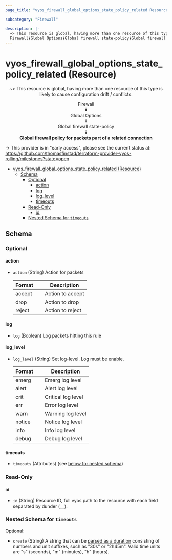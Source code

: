 ```yaml
---
page_title: "vyos_firewall_global_options_state_policy_related Resource - vyos"

subcategory: "Firewall"

description: |-
  ~> This resource is global, having more than one resource of this type is likely to cause configuration drift / conflicts.
  Firewall⯯Global Options⯯Global firewall state-policy⯯Global firewall policy for packets part of a related connection
---
```


# vyos_firewall_global_options_state_policy_related (Resource)
<center>

~> This resource is global, having more than one resource of this type is likely to cause configuration drift / conflicts.

Firewall  
⯯  
Global Options  
⯯  
Global firewall state-policy  
⯯  
**Global firewall policy for packets part of a related connection**


</center>

-> This provider is in "early access", please see the current status at: https://github.com/thomasfinstad/terraform-provider-vyos-rolling/milestones?state=open

<!--TOC-->

- [vyos_firewall_global_options_state_policy_related (Resource)](#vyos_firewall_global_options_state_policy_related-resource)
  - [Schema](#schema)
    - [Optional](#optional)
      - [action](#action)
      - [log](#log)
      - [log_level](#log_level)
      - [timeouts](#timeouts)
    - [Read-Only](#read-only)
      - [id](#id)
    - [Nested Schema for `timeouts`](#nested-schema-for-timeouts)

<!--TOC-->

<!-- schema generated by tfplugindocs -->
## Schema

### Optional

#### action
- `action` (String) Action for packets

    |  Format  &emsp;|  Description       |
    |----------|--------------------|
    |  accept  &emsp;|  Action to accept  |
    |  drop    &emsp;|  Action to drop    |
    |  reject  &emsp;|  Action to reject  |
#### log
- `log` (Boolean) Log packets hitting this rule
#### log_level
- `log_level` (String) Set log-level. Log must be enable.

    |  Format  &emsp;|  Description         |
    |----------|----------------------|
    |  emerg   &emsp;|  Emerg log level     |
    |  alert   &emsp;|  Alert log level     |
    |  crit    &emsp;|  Critical log level  |
    |  err     &emsp;|  Error log level     |
    |  warn    &emsp;|  Warning log level   |
    |  notice  &emsp;|  Notice log level    |
    |  info    &emsp;|  Info log level      |
    |  debug   &emsp;|  Debug log level     |
#### timeouts
- `timeouts` (Attributes) (see [below for nested schema](#nestedatt--timeouts))

### Read-Only

#### id
- `id` (String) Resource ID, full vyos path to the resource with each field separated by dunder (`__`).

<a id="nestedatt--timeouts"></a>
### Nested Schema for `timeouts`

Optional:

- `create` (String) A string that can be [parsed as a duration](https://pkg.go.dev/time#ParseDuration) consisting of numbers and unit suffixes, such as &#34;30s&#34; or &#34;2h45m&#34;. Valid time units are &#34;s&#34; (seconds), &#34;m&#34; (minutes), &#34;h&#34; (hours).
